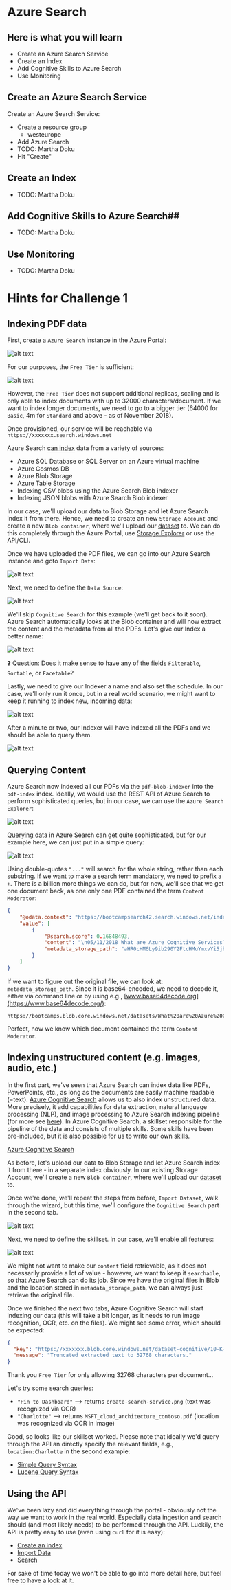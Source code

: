 # Azure Search #

## Here is what you will learn ##

- Create an Azure Search Service
- Create an Index
- Add Cognitive Skills to Azure Search
- Use Monitoring

## Create an Azure Search Service ##

Create an Azure Search Service:

- Create a resource group
  - westeurope
- Add Azure Search
- TODO: Martha Doku
- Hit "Create"

##  Create an Index ##

- TODO: Martha Doku


## Add Cognitive Skills to Azure Search##

- TODO: Martha Doku


## Use Monitoring ##

- TODO: Martha Doku


# Hints for Challenge 1

## Indexing PDF data

First, create a `Azure Search` instance in the Azure Portal:

![alt text](../images/azure_search_service.png "Azure Search")

For our purposes, the `Free Tier` is sufficient:

![alt text](../images/azure_search_sizes.png "Azure Search Sizes")

However, the `Free Tier` does not support additional replicas, scaling and is only able to index documents with up to 32000 characters/document. If we want to index longer documents, we need to go to a bigger tier (64000 for `Basic`, 4m for `Standard` and above - as of November 2018).

Once provisioned, our service will be reachable via `https://xxxxxxx.search.windows.net`

Azure Search [can index](https://docs.microsoft.com/en-us/azure/search/search-indexer-overview) data from a variety of sources:

* Azure SQL Database or SQL Server on an Azure virtual machine
* Azure Cosmos DB
* Azure Blob Storage
* Azure Table Storage
* Indexing CSV blobs using the Azure Search Blob indexer
* Indexing JSON blobs with Azure Search Blob indexer

In our case, we'll upload our data to Blob Storage and let Azure Search index it from there. Hence, we need to create an new `Storage Account` and create a new `Blob container`, where we'll upload our [dataset](../data/search-dataset-pdf.zip) to. We can do this completely through the Azure Portal, use [Storage Explorer](https://azure.microsoft.com/en-us/features/storage-explorer/) or use the API/CLI.

Once we have uploaded the PDF files, we can go into our Azure Search instance and goto `Import Data`:

![alt text](../images/azure_search_import_data.png "Azure Search Import Data")

Next, we need to define the `Data Source`:

![alt text](../images/azure_search_new_datasource.png "Azure Search Existing Data Source")

We'll skip `Cognitive Search` for this example (we'll get back to it soon). Azure Search automatically looks at the Blob container and will now extract the content and the metadata from all the PDFs. Let's give our Index a better name:

![alt text](../images/azure_search_create_index.png "Azure Search Index Setting")

:question: Question: Does it make sense to have any of the fields `Filterable`, `Sortable`, or `Facetable`?

Lastly, we need to give our Indexer a name and also set the schedule. In our case, we'll only run it once, but in a real world scenario, we might want to keep it running to index new, incoming data:

![alt text](../images/azure_search_indexer.png "Azure Search Indexer")

After a minute or two, our Indexer will have indexed all the PDFs and we should be able to query them.

![alt text](../images/azure_search_indexed.png "Azure Search indexed our PDFs")

## Querying Content

Azure Search now indexed all our PDFs via the `pdf-blob-indexer` into the `pdf-index` index. Ideally, we would use the REST API of Azure Search to perform sophisticated queries, but in our case, we can use the `Azure Search Explorer`:

![alt text](../images/azure_search_explorer.png "Azure Search Explorer")

[Querying data](https://docs.microsoft.com/en-us/azure/search/search-query-overview) in Azure Search can get quite sophisticated, but for our example here, we can just put in a simple query:

![alt text](../images/azure_search_explorer_example.png "Azure Search Query Example")

Using double-quotes `"..."` will search for the whole string, rather than each substring. If we want to make a search term mandatory, we need to prefix a `+`. There is a billion more things we can do, but for now, we'll see that we get one document back, as one only one PDF contained the term `Content Moderator`:

```json
{
    "@odata.context": "https://bootcampsearch42.search.windows.net/indexes('pdf-index')/$metadata#docs",
    "value": [
        {
            "@search.score": 0.16848493,
            "content": "\n05/11/2018 What are Azure Cognitive Services? | Microsoft Docs\n\nhttps://docs.microsoft.com/en-us/azure/cognitive-services/welcome 1/4\n\nAzure Cognitive Services are APIs, SDKs, and services available to help developers build intelligent\n\napplications ...",
            "metadata_storage_path": "aHR0cHM6Ly9ib290Y2FtcHMuYmxvYi5jb3JlLndpbmRvd3MubmV0L2RhdGFzZXRzL1doYXQlMjBhcmUlMjBBenVyZSUyMENvZ25pdGl2ZSUyMFNlcnZpY2VzLnBkZg2"
        }
    ]
}
```

If we want to figure out the original file, we can look at: `metadata_storage_path`. Since it is base64-encoded, we need to decode it, either via command line or by using e.g., [www.base64decode.org](https://www.base64decode.org/):

```
https://bootcamps.blob.core.windows.net/datasets/What%20are%20Azure%20Cognitive%20Services.pdf
```

Perfect, now we know which document contained the term `Content Moderator`.

## Indexing unstructured content (e.g. images, audio, etc.)

In the first part, we've seen that Azure Search can index data like PDFs, PowerPoints, etc., as long as the documents are easily machine readable (=text). [Azure Cognitive Search](https://docs.microsoft.com/en-us/azure/search/cognitive-search-concept-intro) allows us to also index unstructured data. More precisely, it add capabilities for data extraction, natural language processing (NLP), and image processing to Azure Search indexing pipeline (for more see [here](https://docs.microsoft.com/en-us/azure/search/cognitive-search-concept-intro#key-features-and-concepts)). In Azure Cognitive Search, a skillset responsible for the pipeline of the data and consists of multiple skills. Some skills have been pre-included, but it is also possible for us to write our own skills.

[Azure Cognitive Search](https://docs.microsoft.com/en-us/azure/search/cognitive-search-quickstart-blob)

As before, let's upload our data to Blob Storage and let Azure Search index it from there - in a separate index obviously. In our existing Storage Account, we'll create a new `Blob container`, where we'll upload our [dataset](../data/search-dataset-cognitive.zip) to.

Once we're done, we'll repeat the steps from before, `Import Dataset`, walk through the wizard, but this time, we'll configure the `Cognitive Search` part in the second tab.

![alt text](../images/cognitive_search_setup.png "Setting up Cognitive Search")

Next, we need to define the skillset. In our case, we'll enable all features:

![alt text](../images/cognitive_search_skillset.png "Defining the skillset")

We might not want to make our `content` field retrievable, as it does not necessarily provide a lot of value - however, we want to keep it `searchable`, so that Azure Search can do its job. Since we have the original files in Blob and the location stored in `metadata_storage_path`, we can always just retrieve the original file.

Once we finished the next two tabs, Azure Cognitive Search will start indexing our data (this will take a bit longer, as it needs to run image recognition, OCR, etc. on the files). We might see some error, which should be expected:

```json
{
  "key": "https://xxxxxxx.blob.core.windows.net/dataset-cognitive/10-K-FY16.html",
  "message": "Truncated extracted text to 32768 characters."
}
```

Thank you `Free Tier` for only allowing 32768 characters per document...

Let's try some search queries:

* `"Pin to Dashboard"` --> returns `create-search-service.png` (text was recognized via OCR)
* `"Charlotte"` --> returns `MSFT_cloud_architecture_contoso.pdf` (location was recognized via OCR in image)

Good, so looks like our skillset worked. Please note that ideally we'd query through the API an directly specify the relevant fields, e.g., `location:Charlotte` in the second example:

* [Simple Query Syntax](https://docs.microsoft.com/en-us/rest/api/searchservice/simple-query-syntax-in-azure-search)
* [Lucene Query Syntax](https://docs.microsoft.com/en-us/rest/api/searchservice/lucene-query-syntax-in-azure-search)

## Using the API

We've been lazy and did everything through the portal - obviously not the way we want to work in the real world. Especially data ingestion and search should (and most likely needs) to be performed through the API. Luckily, the API is pretty easy to use (even using `curl` for it is easy):

* [Create an index](https://docs.microsoft.com/en-us/azure/search/search-create-index-rest-api)
* [Import Data](https://docs.microsoft.com/en-us/azure/search/search-import-data-rest-api)
* [Search](https://docs.microsoft.com/en-us/azure/search/search-query-rest-api)

For sake of time today we won't be able to go into more detail here, but feel free to have a look at it.







